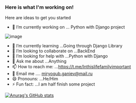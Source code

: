 ### Here is what I'm working on!                                                                                                                                            
Here are ideas to get you started 

- 🔭 I’m currently working on ... Python with Django project   
                   
![image](https://user-images.githubusercontent.com/65726839/162174110-76736469-e2f7-4d7f-9f50-b29821ef09e6.png)   

- 🌱 I’m currently learning ...Going through Django Library
- 👯 I’m looking to collaborate on ...BackEnd                                          
- 🤔 I’m looking for help with ...Python with Django
- 💬 Ask me about ...Anything
- 📫 How to reach me: ...https://t.me/Inthislifefamilyimportant        
- 📧 Email me .... miryoqub.ganiev@mail.ru            
- 😄 Pronouns: ...He/Him
- ⚡ Fun fact: ...I am half finish some project   

 [![Anurag's GitHub stats](https://github-readme-stats.vercel.app/api?username=Miryokub)](https://github.com/Miryokub/github-readme-stats)    




  
   



